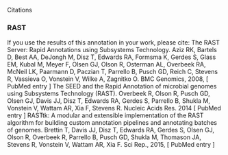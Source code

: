 Citations

### RAST
If you use the results of this annotation in your work, please cite:
The RAST Server: Rapid Annotations using Subsystems Technology.
Aziz RK, Bartels D, Best AA, DeJongh M, Disz T, Edwards RA, Formsma K, Gerdes S, Glass EM, Kubal M, Meyer F, Olsen GJ, Olson R, Osterman AL, Overbeek RA, McNeil LK, Paarmann D, Paczian T, Parrello B, Pusch GD, Reich C, Stevens R, Vassieva O, Vonstein V, Wilke A, Zagnitko O.
BMC Genomics, 2008, [ PubMed entry ]
The SEED and the Rapid Annotation of microbial genomes using Subsystems Technology (RAST).
Overbeek R, Olson R, Pusch GD, Olsen GJ, Davis JJ, Disz T, Edwards RA, Gerdes S, Parrello B, Shukla M, Vonstein V, Wattam AR, Xia F, Stevens R.
Nucleic Acids Res. 2014 [ PubMed entry ]
RASTtk: A modular and extensible implementation of the RAST algorithm for building custom annotation pipelines and annotating batches of genomes.
Brettin T, Davis JJ, Disz T, Edwards RA, Gerdes S, Olsen GJ, Olson R, Overbeek R, Parrello B, Pusch GD, Shukla M, Thomason JA, Stevens R, Vonstein V, Wattam AR, Xia F.
Sci Rep., 2015, [ PubMed entry ]

###
